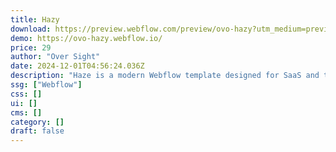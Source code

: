 ```yaml
---
title: Hazy
download: https://preview.webflow.com/preview/ovo-hazy?utm_medium=preview_link&utm_source=designer&utm_content=ovo-hazy&preview=4fedb617861353380d4226bfbcf56e19&workflow=preview
demo: https://ovo-hazy.webflow.io/
price: 29
author: "Over Sight"
date: 2024-12-01T04:56:24.036Z
description: "Haze is a modern Webflow template designed for SaaS and tech products."
ssg: ["Webflow"]
css: []
ui: []
cms: []
category: []
draft: false
---
```

